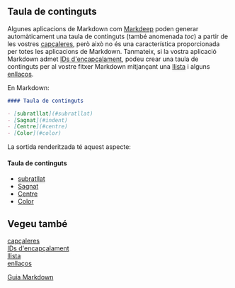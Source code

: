 ## Taula de continguts

Algunes aplicacions de Markdown com [Markdeep](https://casual-effects.com/markdeep) poden generar automàticament una taula de continguts (també anomenada _toc_) a partir de les vostres [capçaleres](../sintaxi-basica/capçaleres.md), però això no és una característica proporcionada per totes les aplicacions de Markdown. Tanmateix, si la vostra aplicació Markdown admet [IDs d'encapçalament](../sintaxi-estesa/id-encapçalament.md), podeu crear una taula de continguts per al vostre fitxer Markdown mitjançant una [llista](../sintaxi-basica/llistes.md) i alguns [enllaços](../sintaxi-basica/enllaços.md).

En Markdown:

```markdown
#### Taula de continguts

- [subratllat](#subratllat)
- [Sagnat](#indent)
- [Centre](#centre)
- [Color](#color)
```

La sortida renderitzada té aquest aspecte:

#### Taula de continguts

- [subratllat](#subratllat)
- [Sagnat](#indent)
- [Centre](#centre)
- [Color](#color)

## Vegeu també

[capçaleres](../sintaxi-basica/capçaleres.md)  
[IDs d'encapçalament](../sintaxi-estesa/id-encapçalament.md)  
[llista](../sintaxi-basica/llistes.md)  
[enllaços](../sintaxi-basica/enllaços.md)

[Guia Markdown](../README.md)
